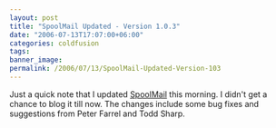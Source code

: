 ```yaml
---
layout: post
title: "SpoolMail Updated - Version 1.0.3"
date: "2006-07-13T17:07:00+06:00"
categories: coldfusion 
tags: 
banner_image: 
permalink: /2006/07/13/SpoolMail-Updated-Version-103
---
```


Just a quick note that I updated <a href="http://ray.camdenfamily.com/projects/spoolmail">SpoolMail</a> this morning. I didn't get a chance to blog it till now. The changes include some bug fixes and suggestions from Peter Farrel and Todd Sharp.